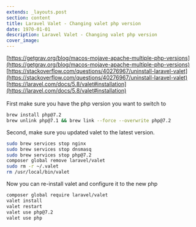 ```yaml
---
extends: _layouts.post
section: content
title: Laravel Valet - Changing valet php version
date: 1970-01-01
description: Laravel Valet - Changing valet php version
cover_image: 
---
```


[https://getgrav.org/blog/macos-mojave-apache-multiple-php-versions](https://getgrav.org/blog/macos-mojave-apache-multiple-php-versions)<br>
[https://stackoverflow.com/questions/40276967/uninstall-laravel-valet](https://stackoverflow.com/questions/40276967/uninstall-laravel-valet)<br>
[https://laravel.com/docs/5.8/valet#installation](https://laravel.com/docs/5.8/valet#installation)
<br><br>
First make sure you have the php version you want to switch to
```bash
brew install php@7.2
brew unlink php@7.1 && brew link --force --overwrite php@7.2
```
Second, make sure you updated valet to the latest version. 
```bash
sudo brew services stop nginx
sudo brew services stop dnsmasq
sudo brew services stop php@7.2
composer global remove laravel/valet
sudo rm -r ~/.valet
rm /usr/local/bin/valet
```
Now you can re-install valet and configure it to the new php 
```bash
composer global require laravel/valet
valet install
valet restart
valet use php@7.2
valet use php
```